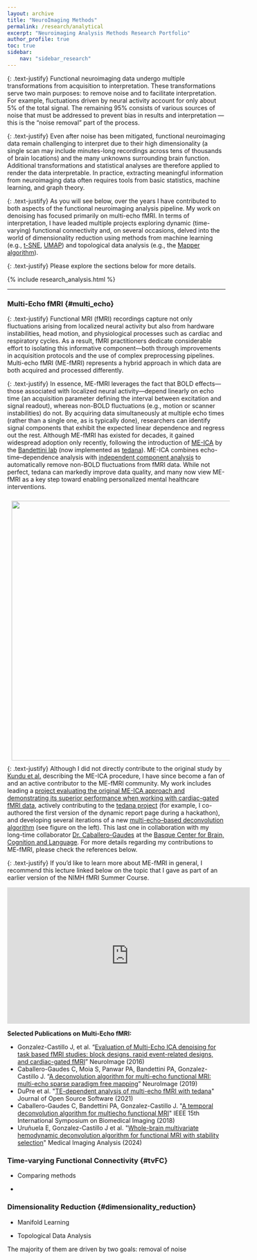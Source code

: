 ```yaml
---
layout: archive
title: "NeuroImaging Methods"
permalink: /research/analytical
excerpt: "Neuroimaging Analysis Methods Research Portfolio"
author_profile: true
toc: true
sidebar:
    nav: "sidebar_research"
---
```


{: .text-justify}
Functional neuroimaging data undergo multiple transformations from acquisition to interpretation. These transformations serve two main purposes: to remove noise and to facilitate interpretation. For example, fluctuations driven by neural activity account for only about 5% of the total signal. The remaining 95% consists of various sources of noise that must be addressed to prevent bias in results and interpretation — this is the “noise removal” part of the process.

{: .text-justify}
Even after noise has been mitigated, functional neuroimaging data remain challenging to interpret due to their high dimensionality (a single scan may include minutes-long recordings across tens of thousands of brain locations) and the many unknowns surrounding brain function. Additional transformations and statistical analyses are therefore applied to render the data interpretable. In practice, extracting meaningful information from neuroimaging data often requires tools from basic statistics, machine learning, and graph theory.

{: .text-justify}
As you will see below, over the years I have contributed to both aspects of the functional neuroimaging analysis pipeline. My work on denoising has focused primarily on multi-echo fMRI. In terms of interpretation, I have leaded multiple projects exploring dynamic (time-varying) functional connectivity and, on several occasions, delved into the world of dimensionality reduction using methods from machine learning (e.g., [t-SNE](https://en.wikipedia.org/wiki/T-distributed_stochastic_neighbor_embedding), [UMAP](https://umap-learn.readthedocs.io/en/latest/)) and topological data analysis (e.g., the [Mapper algorithm](https://tda-mapper.readthedocs.io/en/main/)).

{: .text-justify}
Please explore the sections below for more details.

{% include research_analysis.html %}

---

### Multi-Echo fMRI {#multi_echo}

{: .text-justify}
Functional MRI (fMRI) recordings capture not only fluctuations arising from localized neural activity but also from hardware instabilities, head motion, and physiological processes such as cardiac and respiratory cycles. As a result, fMRI practitioners dedicate considerable effort to isolating this informative component—both through improvements in acquisition protocols and the use of complex preprocessing pipelines. Multi-echo fMRI (ME-fMRI) represents a hybrid approach in which data are both acquired and processed differently.

{: .text-justify}
In essence, ME-fMRI leverages the fact that BOLD effects—those associated with localized neural activity—depend linearly on echo time (an acquisition parameter defining the interval between excitation and signal readout), whereas non-BOLD fluctuations (e.g., motion or scanner instabilities) do not. By acquiring data simultaneously at multiple echo times (rather than a single one, as is typically done), researchers can identify signal components that exhibit the expected linear dependence and regress out the rest. Although ME-fMRI has existed for decades, it gained widespread adoption only recently, following the introduction of [ME-ICA](https://www.sciencedirect.com/science/article/abs/pii/S1053811911014303) by the [Bandettini lab](https://fim.nimh.nih.gov/) (now implemented as [tedana](https://tedana.readthedocs.io/en/stable/)). ME-ICA combines echo-time–dependence analysis with [independent component analysis](https://en.wikipedia.org/wiki/Independent_component_analysis) to automatically remove non-BOLD fluctuations from fMRI data. While not perfect, tedana can markedly improve data quality, and many now view ME-fMRI as a key step toward enabling personalized mental healthcare interventions.

<img align="left" src="https://javiergcas.github.io/files/research/fmri_quality/me_deconvolution_small.png" width="600 px" style="padding: 10px">

{: .text-justify}
Although I did not directly contribute to the original study by [Kundu et al.](https://www.sciencedirect.com/science/article/abs/pii/S1053811911014303) describing the ME-ICA procedure, I have since become a fan of and an active contributor to the ME-fMRI community. My work includes leading a [project evaluating the original ME-ICA approach and demonstrating its superior performance when working with cardiac-gated fMRI data](https://www.sciencedirect.com/science/article/abs/pii/S1053811916303639), actively contributing to the [tedana project](https://joss.theoj.org/papers/10.21105/joss.03669) (for example, I co-authored the first version of the dynamic report page during a hackathon), and developing several iterations of a new [multi-echo–based deconvolution algorithm](https://www.sciencedirect.com/science/article/abs/pii/S105381191930669X) (see figure on the left). This last one in collaboration with my long-time collaborator [Dr. Caballero-Gaudes](https://www.bcbl.eu/en/conocenos/equipo/cesar-caballero-gaudes) at the [Basque Center for Brain, Cognition and Language](https://www.bcbl.eu). For more details regarding my contributions to ME-fMRI, please check the references below.

{: .text-justify}
If you’d like to learn more about ME-fMRI in general, I recommend this lecture linked below on the topic that I gave as part of an earlier version of the NIMH fMRI Summer Course.

<iframe width="560" height="315" src="https://www.youtube.com/embed/zkAmT92hLVw?si=_zZAT9OsRq6l-BvH" title="YouTube video player" frameborder="0" allow="accelerometer; autoplay; clipboard-write; encrypted-media; gyroscope; picture-in-picture; web-share" referrerpolicy="strict-origin-when-cross-origin" allowfullscreen></iframe>

**Selected Publications on Multi-Echo fMRI:**
* Gonzalez-Castillo J, et al. “[Evaluation of Multi-Echo ICA denoising for task based fMRI studies: block designs, rapid event-related designs, and cardiac-gated fMRI](https://www.ncbi.nlm.nih.gov/pmc/articles/PMC5026969/pdf/nihms810618.pdf)” NeuroImage (2016)
* Caballero-Gaudes C, Moia S, Panwar PA, Bandettini PA, Gonzalez-Castillo J. “[A deconvolution algorithm for multi-echo functional MRI: multi-echo sparse paradigm free mapping](https://www.ncbi.nlm.nih.gov/pmc/articles/PMC6819276/pdf/nihms-1538772.pdf)” NeuroImage (2019)
* DuPre et al. "[TE-dependent analysis of multi-echo fMRI with tedana](https://joss.theoj.org/papers/10.21105/joss.03669)" Journal of Open Source Software (2021)
* Caballero-Gaudes C, Bandettini PA, Gonzalez-Castillo J. "[A temporal deconvolution algorithm for multiecho functional MRI](https://ieeexplore.ieee.org/abstract/document/8363649)" IEEE 15th International Symposium on Biomedical Imaging (2018)
* Uruñuela E, Gonzalez-Castillo J et al. "[Whole-brain multivariate hemodynamic deconvolution algorithm for functional MRI with stability selection](https://www.sciencedirect.com/science/article/abs/pii/S1361841523002700)" Medical Imaging Analysis (2024)

### Time-varying Functional Connectivity {#tvFC}

* Comparing methods

* 

### Dimensionality Reduction {#dimensionality_reduction}

* Manifold Learning

* Topological Data Analysis




The majority of them are driven by two goals: removal of noise 
